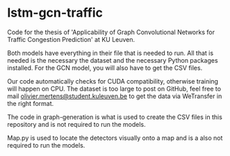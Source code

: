 # lstm-gcn-traffic
Code for the thesis of 'Applicability of Graph Convolutional Networks for Traffic Congestion Prediction' at KU Leuven.

Both models have everything in their file that is needed to run. All that is needed is the necessary the dataset and the necessary Python packages installed. For the GCN model, you will also have to get the CSV files.

Our code automatically checks for CUDA compatibility, otherwise training will happen on CPU.
The dataset is too large to post on GitHub, feel free to mail olivier.mertens@student.kuleuven.be to get the data via WeTransfer in the right format.

The code in graph-generation is what is used to create the CSV files in this repository and is not required to run the models.

Map.py is used to locate the detectors visually onto a map and is a also not required to run the models.
